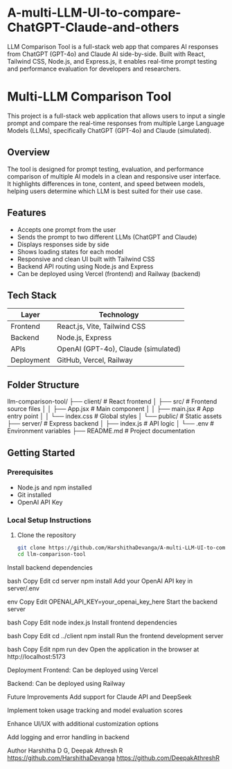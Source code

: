 # A-multi-LLM-UI-to-compare-ChatGPT-Claude-and-others
LLM Comparison Tool is a full-stack web app that compares AI responses from ChatGPT (GPT-4o) and Claude AI side-by-side. Built with React, Tailwind CSS, Node.js, and Express.js, it enables real-time prompt testing and performance evaluation for developers and researchers.
# Multi-LLM Comparison Tool

This project is a full-stack web application that allows users to input a single prompt and compare the real-time responses from multiple Large Language Models (LLMs), specifically ChatGPT (GPT-4o) and Claude (simulated).

## Overview

The tool is designed for prompt testing, evaluation, and performance comparison of multiple AI models in a clean and responsive user interface. It highlights differences in tone, content, and speed between models, helping users determine which LLM is best suited for their use case.

## Features

- Accepts one prompt from the user
- Sends the prompt to two different LLMs (ChatGPT and Claude)
- Displays responses side by side
- Shows loading states for each model
- Responsive and clean UI built with Tailwind CSS
- Backend API routing using Node.js and Express
- Can be deployed using Vercel (frontend) and Railway (backend)

## Tech Stack

| Layer     | Technology                         |
|-----------|-------------------------------------|
| Frontend  | React.js, Vite, Tailwind CSS        |
| Backend   | Node.js, Express                    |
| APIs      | OpenAI (GPT-4o), Claude (simulated) |
| Deployment| GitHub, Vercel, Railway             |

## Folder Structure

llm-comparison-tool/
├── client/ # React frontend
│ ├── src/ # Frontend source files
│ │ ├── App.jsx # Main component
│ │ ├── main.jsx # App entry point
│ │ └── index.css # Global styles
│ └── public/ # Static assets
├── server/ # Express backend
│ ├── index.js # API logic
│ └── .env # Environment variables
├── README.md # Project documentation

## Getting Started

### Prerequisites

- Node.js and npm installed
- Git installed
- OpenAI API Key

### Local Setup Instructions

1. Clone the repository
   ```bash
   git clone https://github.com/HarshithaDevanga/A-multi-LLM-UI-to-compare-ChatGPT-Claude-and-others.git
   cd llm-comparison-tool
Install backend dependencies

bash
Copy
Edit
cd server
npm install
Add your OpenAI API key in server/.env

env
Copy
Edit
OPENAI_API_KEY=your_openai_key_here
Start the backend server

bash
Copy
Edit
node index.js
Install frontend dependencies

bash
Copy
Edit
cd ../client
npm install
Run the frontend development server

bash
Copy
Edit
npm run dev
Open the application in the browser at http://localhost:5173

Deployment
Frontend: Can be deployed using Vercel

Backend: Can be deployed using Railway

Future Improvements
Add support for Claude API and DeepSeek

Implement token usage tracking and model evaluation scores

Enhance UI/UX with additional customization options

Add logging and error handling in backend

Author
Harshitha D G, Deepak Athresh R
https://github.com/HarshithaDevanga
https://github.com/DeepakAthreshR
